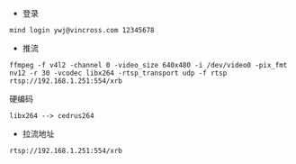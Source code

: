 
* 登录

```
mind login ywj@vincross.com 12345678
```



* 推流
```
ffmpeg -f v4l2 -channel 0 -video_size 640x480 -i /dev/video0 -pix_fmt nv12 -r 30 -vcodec libx264 -rtsp_transport udp -f rtsp rtsp://192.168.1.251:554/xrb
```

硬编码

```
libx264 --> cedrus264
```

* 拉流地址
```
rtsp://192.168.1.251:554/xrb
```